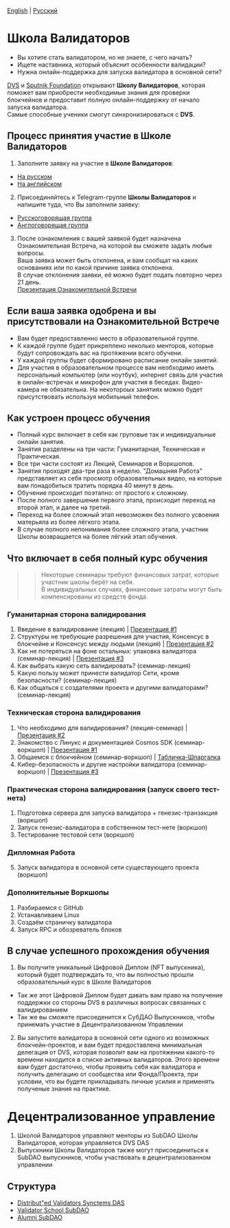 [English](https://github.com/Distributed-Validators-Synctems/Validator-School/blob/main/README.md) | [Русский](https://github.com/Distributed-Validators-Synctems/Validator-School/blob/main/README_RUS.md) <br />

# Школа Валидаторов

- Вы хотите стать валидатором, но не знаете, с чего начать?
- Ищете наставника, который объяснит особенности валидации?
- Нужна онлайн-поддержка для запуска валидатора в основной сети?

[DVS](https://github.com/Distributed-Validators-Synctems/Self-Identity) и [Sputnik Foundation](https://github.com/Sputnik-Foundation/About-Sputnik-Foundation) открывают **Школу Валидаторов**, которая поможет вам приобрести необходимые знания для проверки блокчейнов и предоставит полную онлайн-поддержку от начало запуска валидатора. <br />
Самые способные ученики смогут синхронизироваться с **DVS**. <br />

## Процесс принятия участие в Школе Валидаторов

1. Заполните заявку на участие в **Школе Валидаторов**:
- [На русском](https://forms.gle/T3Zmn1iKmrqjFCKc7)
- [На английском](https://forms.gle/NYqUJbMXoUMB3hGGA)


2. Присоединяйтесь к Telegram-группе **Школы Валидаторов** и напишите туда, что Вы заполнили заявку:
- [Русскоговорящая группа](https://t.me/joinchat/GPwaOPPzQA04MzNi)
- [Англоговорящая группа](https://t.me/joinchat/hP6xVEGmwkU1NmVi)


3. После ознакомления с вашей заявкой будет назначена Ознакомительная Встреча, на которой вы сможете задать любые вопросы. <br />
Ваша заявка может быть отклонена, и вам сообщат на каких основаниях или по какой причине заявка отклонена. <br />
В случае отклонения заявки, её можно будет подать повторно через 21 день. <br /> 
[Презентация Ознакомительной Встречи](https://docs.google.com/presentation/d/1kbyAxn9DKUVtqJDF1w78w1QTN3H3XnPqk_VRWtnSWdk/edit?usp=sharing) <br /> 

## Если ваша заявка одобрена и вы присутствовали на Ознакомительной Встрече

- Вам будет предоставленно место в образовательной группе.
- К каждой группе будет прикреплено неколько менторов, которые будут сопровождать вас на протяжении всего обучени.
- У каждой группы будет сформировано расписание онлайн занятий.
- Для участия в образовательном процессе вам необходимо иметь персональный компьютер (или ноутбук), интернет связь для участия в онлайн-встречах и микрофон для участия в беседах. Видео-камера не обязательна. На некотороых занятиях можно будет присутствовать используя мобильный телефон.

## Как устроен процесс обучения

- Полный курс включает в себя как груповые так и индивидуальные онлайн занятия.
- Занятия разделены на три части: Гуманитарная, Техническая и Практическая.
- Все три части состоят из Лекций, Семинаров и Воркшопов.
- Занятия проходят два-три раза в неделю. "Домашняя Работа" представляет из себя просмотр образовательных видео, на которые вам понадобиться тратить порядка 40 минут в день. 
- Обучение происходит поэтапно: от простого к сложному.
- После полного завершения первого этапа, происходит переход на второй этап, и далее на третий.
- Переход на более сложный этап невозможен без полного усвоения матерьяла из более лёгкого этапа.
- В случае полного непонимания более сложного этапа, участник Школы возвращается на более лёгкий этап обучения.

## Что включает в себя полный курс обучения

>> Некоторые семинары требуют финансовых затрат, которые участник школы берёт на себя. <br />
>> В индивидуальных случаях, финансовые затраты могут быть компенсированы из средств фонда. <br />

### Гуманитарная сторона валидирования
1. Введение в валидирование (лекция) | [Презентация #1](https://docs.google.com/presentation/d/1klrjhkkdVW0ACZLPe3BvOqfi92toxEHPj6C1X8W8JiU/edit?usp=sharing)
2. Структуры не требующие разрешения для участия, Консенсус в блокчейне и Консенсус между людьми (лекция) | [Презентация #2](https://docs.google.com/presentation/d/1b_xpTiQxTNyiDZQx1SQ_zprsNqHeM5jwXR5hLNbl1o4/edit?usp=sharing)
3. Как не потеряться на фоне остальных: упаковка валидатора (семинар-лекция) | [Презентация #3](https://docs.google.com/presentation/d/1tJn1LfGO4fsUXPWucrfquVdl-_8MGikQC6QvN94Ict0/edit?usp=sharing)
4. Как выбрать какую сеть валидировать? (семинар-лекция)
5. Какую пользу может принести валидатор Сети, кроме безопасности? (семинар-лекция)
6. Как общаться с создателями проекта и другими валидаторами? (семинар-лекция)

### Техническая сторона валидирования
1. Что необходимо для валидирования? (лекция-семинар) | [Презентация #2](https://bit.ly/2Xza4Yl)
2. Знакомство с Линукс и документацией Cosmos SDK (семинар-воркшоп) | [Презентация #1](https://bit.ly/38du44V)
3. Общаемся с блокчейном (семинар-воркшоп) | [Табличка-Шпаргалка](https://docs.google.com/spreadsheets/d/1haiuoi_TS8iYhEa9F2satd1MeXigiWiD07pY9Ir6LK4/edit?usp=sharing)
4. Кибер-безопасность и другие настройки валидатора (семинар-воркшоп) | [Презентация #3](https://bit.ly/3jlwAfE)

### Практическая сторона валидирования (запуск своего тест-нета)
1. Подготовка сервера для запуска валидатора + генезис-транзакция (воркшоп)
2. Запуск генезис-валидатора в собственном тест-нете (воркшоп)
3. Тестирование тестовой сети (воркшоп)

### Дипломная Работа
5. Запуск валидатора в основной сети существующего проекта (воркшоп)

### Дополнительные Воркшопы 
1. Разбираемся с GitHub
2. Устанавливаем Linux
3. Создаём страничку валидатора
4. Запуск RPC и обозреватель блоков
 
## В случае успешного прохождения обучения

1. Вы получите уникальный Цифровой Диплом (NFT выпускника), который будет подтверждать то, что вы полностью прошли образовательный курс в Школе Валидаторов 
- Так же этот Цифровой Диплом будет давать вам право на получение поддержки со стороны DVS в различных вопросах связанных с валидированием
- Так же вы сможете присоеденится к СубДАО Выпускников, чтобы принемать участие в Децентрализованном Управлении

2. Вы запустите валидатора в основной сети одного из возможных блокчейн-проектов, и вам будет предоставлена минимальная делегация от DVS, которая позволит вам на протяжении какого-то времени находится в списке активных валидаторов. Этого времени вам будет достаточно, чтобы проявить себя как валидатора и получить делегацию от сообщества или Фонда/Проекта, при условии, что вы будете прикладывать личные усилия и применять полученые знания на практике. 

# Децентрализованное управление

1) Школой Валидаторов управляют менторы из SubDAO Школы Валидаторов, которая управляется DVS DAS
2) Выпускники Школы Валидаторов также могут присоединиться к SubDAO выпускников, чтобы участвовать в децентрализованном управлении

## Структура

- [Distribut"ed Validators Synctems DAS](https://daodao.zone/dao/juno1h69ky4da8pzauxf0gft7ke9k52vgtp9tjv04527zcfel0272c3qs33sc3j)
- [Validator School SubDAO](https://daodao.zone/dao/juno1pn54yshdvzjj87qaux8ev33twm4nuhcwyf0uefhcdk77v2jdpc5sgw5wrk)
- [Alumni SubDAO](https://daodao.zone/dao/juno1ucawzudwafclwsvycsgmjnprujznd6ark4guq5hs7yp74ld4079s4h4z0q)
